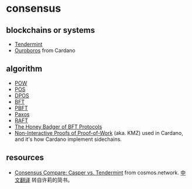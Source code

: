 # consensus

## blockchains or systems
* [Tendermint](https://tendermint.com/)
* [Ouroboros](https://whycardano.com/#scalability) from Cardano

## algorithm
* [POW](https://en.wikipedia.org/wiki/Proof-of-work_system)
* [POS](https://en.wikipedia.org/wiki/Proof-of-stake)
* [DPOS](https://bitshares.org/technology/delegated-proof-of-stake-consensus/)
* [BFT](https://en.wikipedia.org/wiki/Byzantine_fault_tolerance)
* [PBFT](http://pmg.csail.mit.edu/papers/osdi99.pdf)
* [Paxos](https://en.wikipedia.org/wiki/Paxos_(computer_science))
* [RAFT](https://ramcloud.atlassian.net/wiki/download/attachments/6586375/raft.pdf)
* [The Honey Badger of BFT Protocols](https://eprint.iacr.org/2016/199.pdf)
* [Non-Interactive Proofs of Proof-of-Work](https://eprint.iacr.org/2017/963.pdf) (aka. KMZ) used in Cardano, and it's how Cardano implement sidechains.

## resources
* [Consensus Compare: Casper vs. Tendermint](https://blog.cosmos.network/consensus-compare-casper-vs-tendermint-6df154ad56ae) from cosmos.network. [中文翻译](https://www.jianshu.com/p/df8200207d14) 转自许莉的简书。
